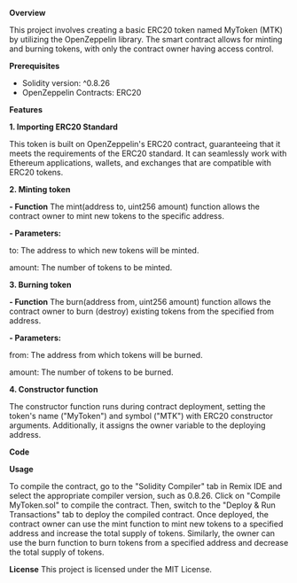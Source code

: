 **Overview**

This project involves creating a basic ERC20 token named MyToken (MTK) by utilizing the OpenZeppelin library. The smart contract allows for minting and burning tokens, with only the contract owner having access control.

**Prerequisites**

- Solidity version: ^0.8.26
- OpenZeppelin Contracts: ERC20

**Features**

**1. Importing ERC20 Standard** 

This token is built on OpenZeppelin's ERC20 contract, guaranteeing that it meets the requirements of the ERC20 standard. It can seamlessly work with Ethereum applications, wallets, and exchanges that are compatible with ERC20 tokens.

**2. Minting token** 

**- Function** The mint(address to, uint256 amount) function allows the contract owner to mint new tokens to the specific address.

**- Parameters:**

to: The address to which new tokens will be minted.

amount: The number of tokens to be minted.

**3. Burning token**

**- Function** The burn(address from, uint256 amount) function allows the contract owner to burn (destroy) existing tokens from the specified from address.

**- Parameters:**

from: The address from which tokens will be burned.

amount: The number of tokens to be burned.

**4. Constructor function** 

The constructor function runs during contract deployment, setting the token's name ("MyToken") and symbol ("MTK") with ERC20 constructor arguments. Additionally, it assigns the owner variable to the deploying address.


**Code**

**Usage**

To compile the contract, go to the "Solidity Compiler" tab in Remix IDE and select the appropriate compiler version, such as 0.8.26. Click on "Compile MyToken.sol" to compile the contract. Then, switch to the "Deploy & Run Transactions" tab to deploy the compiled contract. Once deployed, the contract owner can use the mint function to mint new tokens to a specified address and increase the total supply of tokens. Similarly, the owner can use the burn function to burn tokens from a specified address and decrease the total supply of tokens.

**License** This project is licensed under the MIT License.

